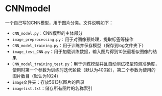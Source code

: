 # CNNmodel

一个自己写的CNN模型，用于图片分类。文件说明如下：

* `CNN_model.py`：CNN模型的主体部分
* `image_preprocessing.py`：用于对图像预处理，提取标签等操作
* `CNN_model_training.py`：用于训练并保存模型（保存到log文件夹下）
* `image_test_CNN.py`：用于加载训练数据，输入图片得到10张最相似图像的结果
* `CNN_model_training_test.py`：用于训练模型并且自动测试模型预测准确度，使用时第一个参数为训练时迭代轮数（默认为400轮），第二个参数为使用的图片数目（默认为1024）
* `image`文件夹：存放5613张图片的目录
* `imagelist.txt`：储存所有图片的名称索引